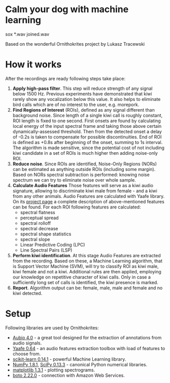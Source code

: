 Calm your dog with machine learning
============

sox *.wav joined.wav

Based on the wonderful Ornithokrites project by Lukasz Tracewski

How it works
============
After the recordings are ready following steps take place:

1. **Apply high-pass filter**. This step will reduce strength of any signal below 1500 Hz. Previous experiments have demonstrated that kiwi rarely show any vocalization below this value. It also helps to eliminate bird calls which are of no interest to the user, e.g. morepork.
2. **Find Regions of Interest** (ROIs), defined as any signal different than background noise. Since length of a single kiwi call is roughly constant, ROI length is fixed to one second. First onsets are found by calculating local energy of the input spectral frame and taking those above certain dynamically-assessed threshold. Then from the detected onset a delay of -0.2s is taken to compensate for possible discontinuities. End of ROI is defined as +0.8s after beginning of the onset, summing to 1s interval. The algorithm is made sensitive, since the potential cost of not including kiwi candidate in a set of ROIs is much higher then adding noise-only ROI.
3. **Reduce noise**. Since ROIs are identified, Noise-Only Regions (NORs) can be estimated as anything outside ROIs (including some margin). Based on NORs spectral subtraction is performed: knowing noise spectrum we can try to eliminate noise over whole sample.
4. **Calculate Audio Features** Those features will serve as a kiwi audio signature, allowing to discriminate kiwi male from female - and a kiwi from any other animals. Audio Features are calculated with Yaafe library. On its [project page](http://yaafe.sourceforge.net/features.html) a complete description of above-mentioned features can be found. For each ROI following features are calculated:
   - spectral flatness
   - perceptual spread
   - spectral rolloff
   - spectral decrease
   - spectral shape statistics
   - spectral slope
   - Linear Predictive Coding (LPC)
   - Line Spectral Pairs (LSP)
5. **Perform kiwi identification**. At this stage Audio Features are extracted from the recording. Based on these, a Machine Learning algorithm, that is Support Vector Machine (SVM), will try to classify ROI as kiwi male, kiwi female and not a kiwi. Additional rules are then applied, employing our knowledge on repetitive character of kiwi calls. Only in case a sufficiently long set of calls is identified, the kiwi presence is marked.
6. **Report**. Algorithm output can be: female, male, male and female and no kiwi detected.



Setup
=============
Following libraries are used by Ornithokrites:
- [Aubio 4.0](http://aubio.org/) - a great tool designed for the extraction of annotations from audio signals.
- [Yaafe 0.64](http://yaafe.sourceforge.net/) - an audio features extraction toolbox with load of features to choose from.
- [scikit-learn 0.14.1](http://scikit-learn.org/) - powerful Machine Learning library.
- [NumPy 1.8.1](http://www.numpy.org/), [SciPy 0.13.3](http://www.scipy.org/) - canonical Python numerical libraries.
- [matplotlib 1.3.1](http://matplotlib.org/) - plotting spectrograms.
- [boto 2.22.0](https://github.com/boto/boto) - connection with Amazon Web Services.